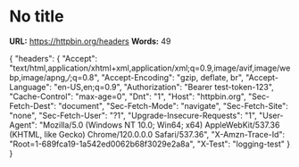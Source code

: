 

# No title
**URL:** https://httpbin.org/headers
**Words:** 49

{ "headers": { "Accept": "text/html,application/xhtml+xml,application/xml;q=0.9,image/avif,image/webp,image/apng,*/*;q=0.8", "Accept-Encoding": "gzip, deflate, br", "Accept-Language": "en-US,en;q=0.9", "Authorization": "Bearer test-token-123", "Cache-Control": "max-age=0", "Dnt": "1", "Host": "httpbin.org", "Sec-Fetch-Dest": "document", "Sec-Fetch-Mode": "navigate", "Sec-Fetch-Site": "none", "Sec-Fetch-User": "?1", "Upgrade-Insecure-Requests": "1", "User-Agent": "Mozilla/5.0 (Windows NT 10.0; Win64; x64) AppleWebKit/537.36 (KHTML, like Gecko) Chrome/120.0.0.0 Safari/537.36", "X-Amzn-Trace-Id": "Root=1-689fca19-1a542ed0062b68f3029e2a8a", "X-Test": "logging-test" } }